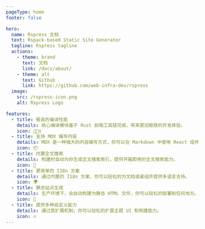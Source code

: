 ```yaml
---
pageType: home
footer: false

hero:
  name: Rspress 文档
  text: Rspack-based Static Site Generator
  tagline: Rspress tagline
  actions:
    - theme: brand
      text: 文档
      link: /docs/about/
    - theme: alt
      text: Github
      link: https://github.com/web-infra-dev/rspress
  image:
    src: /rspress-icon.png
    alt: Rspress Logo

features:
  - title: 极高的编译性能
    details: 核心编译模块基于 Rust 前端工具链完成，带来更加极致的开发体验。
    icon: 🏃🏻‍♀️
  - title: 支持 MDX 编写内容
    details: MDX 是一种强大的内容编写方式，你可以在 Markdown 中使用 React 组件。
    icon: 📦
  - title: 内置全文搜索
    details: 构建时自动为你生成全文搜索索引，提供开箱即用的全文搜索能力。
    icon: 🎨
  - title: 更简单的 I18n 方案
    details: 通过内置的 I18n 方案，你可以轻松的为文档或者组件提供多语言支持。
    icon: 🌍
  - title: 静态站点生成
    details: 生产环境下，会自动构建为静态 HTML 文件，你可以轻松的部署到任何地方。
    icon: 🌈
  - title: 提供多种自定义能力
    details: 通过其扩展机制，你可以轻松的扩展主题 UI 和构建能力。
    icon: 🔥
---
```

